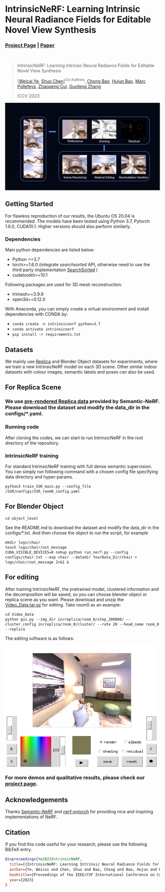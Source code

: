 # IntrinsicNeRF: Learning Intrinsic Neural Radiance Fields for Editable Novel View Synthesis
### [Project Page](https://zju3dv.github.io/intrinsic_nerf/) | [Paper](https://arxiv.org/abs/2210.00647)
<br/>

> IntrinsicNeRF: Learning Intrinsic Neural Radiance Fields for Editable Novel View Synthesis

> [[Weicai Ye](https://ywcmaike.github.io/), [Shuo Chen](https://github.com/Eric3778)]<sup>Co-Authors</sup>, [Chong Bao](https://github.com/1612190130/), [Hujun Bao](http://www.cad.zju.edu.cn/home/bao/), [Marc Pollefeys](https://people.inf.ethz.ch/pomarc/), [Zhaopeng Cui](https://zhpcui.github.io/), [Guofeng Zhang](http://www.cad.zju.edu.cn/home/gfzhang)

> ICCV 2023

![demo_vid](assets/IntrinsicNeRF_teaser.gif)

## Getting Started

For flawless reproduction of our results, the Ubuntu OS 20.04 is recommended. The models have been tested using Python 3.7, Pytorch 1.6.0, CUDA10.1. Higher versions should also perform similarly.

### Dependencies
Main python dependencies are listed below:
- Python >=3.7
- torch>=1.6.0 (integrate *searchsorted* API, otherwise need to use the third party implementation [SearchSorted](https://github.com/aliutkus/torchsearchsorted) )
- cudatoolkit>=10.1

Following packages are used for 3D mesh reconstruction:
- trimesh==3.9.9
- open3d==0.12.0

With Anaconda, you can simply create a virtual environment and install dependencies with CONDA by:
- `conda create -n intrinsicnerf python=3.7`
- `conda activate intrinsicnerf`
- `pip install -r requirements.txt`

## Datasets
We mainly use [Replica](https://github.com/facebookresearch/Replica-Dataset) and Blender Object datasets for experiments, where we train a new IntrinsicNeRF model on each 3D scene. Other similar indoor datasets with colour images, semantic labels and poses can also be used.


## For Replica Scene
### We use [pre-rendered Replica data](https://www.dropbox.com/sh/9yu1elddll00sdl/AAC-rSJdLX0C6HhKXGKMOIija?dl=0) provided by Semantic-NeRF. Please download the dataset and modify the data_dir in the configs/*.yaml.

### Running code
After cloning the codes, we can start to run IntrinsicNeRF in the root directory of the repository.

### IntrinsicNeRF training
For standard IntrinsicNeRF training with full dense semantic supervision. You can simply run following command with a chosen config file specifying data directory and hyper-params.
```
python3 train_SSR_main.py --config_file /SSR/configs/SSR_room0_config.yaml
```

## For Blender Object

```
cd object_level
```
See the README.md to download the dataset and modify the data_dir in the configs/*.txt.
And then choose the object to run the script, for example
```
mkdir logs/chair
touch logs/chair/out_message
CUDA_VISIBLE_DEVICES=0 nohup python run_nerf.py --config configs/chair.txt --exp chair --datadir YourData_Dir/chair > logs/chair/out_message 2>&1 &
```

## For editing
After training IntrinsicNeRF, the pretrained model, clustered information and the decomposition will be saved, so you can choose blender object or replica scene as you want. Please download and unzip the [Video_Data.tar.gz](https://pan.zju.edu.cn/share/a6fc0427c058c8c01b09567731) for editing. Take room0 as an example:
```
cd Video_Data
python gui.py --img_dir in/replica/room_0/step_200000/ --cluster_config in/replica/room_0/cluster/ --rate 20 --head_name room_0 --replica
```
The editing software is as follows:

![edit_software](assets/software.png)




### For more demos and qualitative results, please check our [project page](https://zju3dv.github.io/intrinsic_nerf/).


## Acknowledgements
Thanks [Semantic-NeRF](https://shuaifengzhi.com/Semantic-NeRF/) and [nerf-pytorch](https://github.com/yenchenlin/nerf-pytorch)  for providing nice and inspiring implementations of NeRF. 

## Citation
If you find this code useful for your research, please use the following BibTeX entry.

```bibtex
@inproceedings{Ye2023IntrinsicNeRF,
  title={{IntrinsicNeRF: Learning Intrinsic Neural Radiance Fields for Editable Novel View Synthesis}},
  author={Ye, Weicai and Chen, Shuo and Bao, Chong and Bao, Hujun and Pollefeys, Marc and Cui, Zhaopeng and Zhang, Guofeng},
  booktitle={Proceedings of the IEEE/CVF International Conference on Computer Vision},
  year={2023}
}
```

